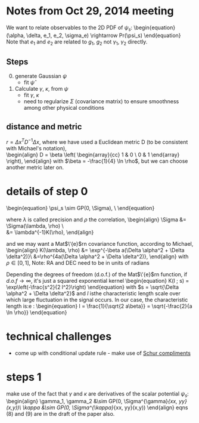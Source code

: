# Notes from Oct 29, 2014 meeting
We want to relate observables to the 2D PDF of $\psi_s$:
\begin{equation}
(\alpha, \delta, e_1, e_2, \sigma_e) \rightarrow Pr(\psi_s) 
\end{equation}
Note that $e_1$ and $e_2$ are related to $g_1$, $g_2$ not $\gamma_1$,
$\gamma_2$ directly.

## Steps
0. generate Gaussian $\psi$ 
	* fit $\hat{\psi}$
1. Calculate $\gamma$, $\kappa$, from $\psi$
	* fit $\gamma$, $\kappa$
	* need to regularize $\Sigma$ (covariance
	matrix) to ensure smoothness among other physical conditions  

## distance and metric 
$r = \Delta x^T D^{-1} \Delta x$, 
where we have used a Euclidean metric D (to be consistent with Michael's
notation),  
\begin{align}
D = \beta \left(
\begin{array}{cc}
1 & 0 \\
0 & 1 
\end{array}
\right),
\end{align}
with $\beta = -\frac{1}{4} \ln \rho$, but we can choose another metric
later on.


# details of step 0 
\begin{equation} 
\psi_s \sim GP(0, \Sigma), \\
\end{equation}

where $\lambda$ is called precision and $\rho$ the correlation, 
\begin{align}
\Sigma &= \Sigma(\lambda, \rho) \\  
&= \lambda^{-1}K(\rho),
\end{align} 

and we may want a Mat$\'{e}$rn covariance function,
according to Michael,
\begin{align}
K(\lambda, \rho) &= \exp^{-\beta a(\Delta \alpha^2 + \Delta \delta^2)}\\
&=\rho^{4a(\Delta \alpha^2 + \Delta \delta^2)},
\end{align}
with $\rho \in [0, 1]$, 
Note: RA and DEC need to be in units of radians  

Depending the degrees of freedom (d.o.f.) of the Mat$\'{e}$rn function, if 
$d.o.f \rightarrow \infty$, it's just a squared exponential kernel 
\begin{equation}
K(l ; s) = \exp\left(-\frac{s^2}{2 l^2}\right)
\end{equation}
with $s = \sqrt{\Delta \alpha^2 + \Delta \delta^2}$ and $l$ isthe
characteristic length scale over which large fluctuation in the signal occurs.
In our case, the characteristic length is:e
: 
\begin{equation}
l = \frac{1}{\sqrt{2 a\beta}} = \sqrt{-\frac{2}{a \ln \rho}} 
\end{equation}

# technical challenges 
* come up with conditional update rule - make use of [Schur compliments](http://en.wikipedia.org/wiki/Schur_complement)  

# steps 1  
make use of the fact that $\gamma$ and $\kappa$ are derivatives of the
scalar potential $\psi_s$:
\begin{align}
\gamma_1, \gamma_2 &\sim GP(0, \Sigma^{\gamma}_{xx, yy}(x,y))\\
\kappa &\sim GP(0, \Sigma^{\kappa}_{xx, yy}(x,y))
\end{align}
eqns (8) and (9) are in the draft of the paper also.
